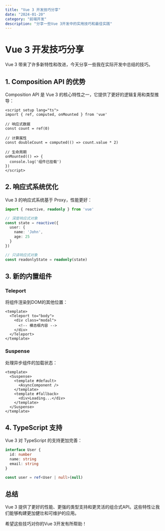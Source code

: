 ```yaml
---
title: "Vue 3 开发技巧分享"
date: "2024-01-20"
category: "前端开发"
description: "分享一些Vue 3开发中的实用技巧和最佳实践"
---
```


# Vue 3 开发技巧分享

Vue 3 带来了许多新特性和改进，今天分享一些我在实际开发中总结的技巧。

## 1. Composition API 的优势

Composition API 是 Vue 3 的核心特性之一，它提供了更好的逻辑复用和类型推导：

```vue
<script setup lang="ts">
import { ref, computed, onMounted } from 'vue'

// 响应式数据
const count = ref(0)

// 计算属性
const doubleCount = computed(() => count.value * 2)

// 生命周期
onMounted(() => {
  console.log('组件已挂载')
})
</script>
```

## 2. 响应式系统优化

Vue 3 的响应式系统基于 Proxy，性能更好：

```typescript
import { reactive, readonly } from 'vue'

// 深度响应式对象
const state = reactive({
  user: {
    name: 'John',
    age: 25
  }
})

// 只读响应式对象
const readonlyState = readonly(state)
```

## 3. 新的内置组件

### Teleport

将组件渲染到DOM的其他位置：

```vue
<template>
  <Teleport to="body">
    <div class="modal">
      <!-- 模态框内容 -->
    </div>
  </Teleport>
</template>
```

### Suspense

处理异步组件的加载状态：

```vue
<template>
  <Suspense>
    <template #default>
      <AsyncComponent />
    </template>
    <template #fallback>
      <div>Loading...</div>
    </template>
  </Suspense>
</template>
```

## 4. TypeScript 支持

Vue 3 对 TypeScript 的支持更加完善：

```typescript
interface User {
  id: number
  name: string
  email: string
}

const user = ref<User | null>(null)
```

## 总结

Vue 3 提供了更好的性能、更强的类型支持和更灵活的组合式API。这些特性让我们能够构建更加健壮和可维护的应用。

希望这些技巧对你的Vue 3开发有所帮助！
